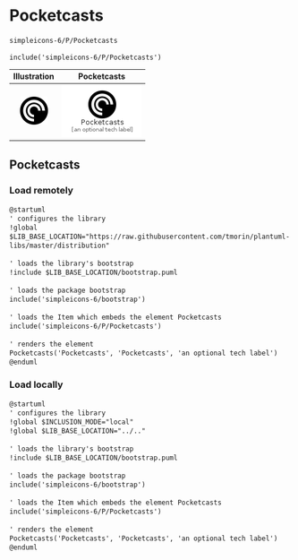 # Pocketcasts


```text
simpleicons-6/P/Pocketcasts
```

```text
include('simpleicons-6/P/Pocketcasts')
```



| Illustration | Pocketcasts |
| :---: | :---: |
| ![illustration for Illustration](../../simpleicons-6/P/Pocketcasts.png) | ![illustration for Pocketcasts](../../simpleicons-6/P/Pocketcasts.Local.png) |




## Pocketcasts

### Load remotely
```plantuml
@startuml
' configures the library
!global $LIB_BASE_LOCATION="https://raw.githubusercontent.com/tmorin/plantuml-libs/master/distribution"

' loads the library's bootstrap
!include $LIB_BASE_LOCATION/bootstrap.puml

' loads the package bootstrap
include('simpleicons-6/bootstrap')

' loads the Item which embeds the element Pocketcasts
include('simpleicons-6/P/Pocketcasts')

' renders the element
Pocketcasts('Pocketcasts', 'Pocketcasts', 'an optional tech label')
@enduml
```

### Load locally
```plantuml
@startuml
' configures the library
!global $INCLUSION_MODE="local"
!global $LIB_BASE_LOCATION="../.."

' loads the library's bootstrap
!include $LIB_BASE_LOCATION/bootstrap.puml

' loads the package bootstrap
include('simpleicons-6/bootstrap')

' loads the Item which embeds the element Pocketcasts
include('simpleicons-6/P/Pocketcasts')

' renders the element
Pocketcasts('Pocketcasts', 'Pocketcasts', 'an optional tech label')
@enduml
```

